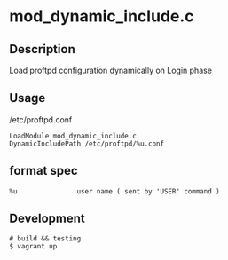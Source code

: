# mod_dynamic_include.c

## Description

Load proftpd configuration dynamically on Login phase

## Usage

/etc/proftpd.conf

```
LoadModule mod_dynamic_include.c
DynamicIncludePath /etc/proftpd/%u.conf
```

## format spec

```
%u               user name ( sent by 'USER' command )
```

## Development

```
# build && testing
$ vagrant up
```